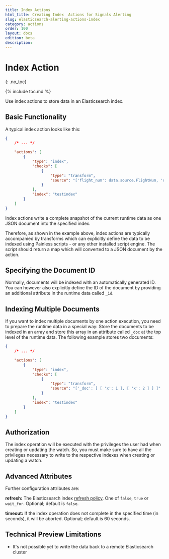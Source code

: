 ```yaml
---
title: Index Actions
html_title: Creating Index  Actions for Signals Alerting
slug: elasticsearch-alerting-actions-index
category: actions
order: 100
layout: docs
edition: beta
description: 
---
```


<!--- Copyright 2019 floragunn GmbH -->

# Index Action
{: .no_toc}

{% include toc.md %}

Use index actions to store data in an Elasticsearch index.

## Basic Functionality

A typical index action looks like this:

```json
{
	/* ... */

	"actions": [
		{
			"type": "index",
			"checks": [
				{
					"type": "transform",
					"source": "['flight_num': data.source.FlightNum, 'dest': data.source.DestAirportID]"
				}
			],
			"index": "testindex"
		}
	]
}
```

Index actions write a complete snapshot of the current runtime data as one JSON document into the specified index.

Therefore, as shown in the example above, index actions are typically accompanied by transforms which can explicitly define the data to be indexed using Painless scripts - or any other installed script engine. The script should return a map which will converted to a JSON document by the action.

## Specifying the Document ID

Normally, documents will be indexed with an automatically generated ID. You can however also explicitly define the ID of the document by providing an additional attribute in the runtime data called `_id`. 

## Indexing Multiple Documents

If you want to index multiple documents by one action execution, you need to prepare the runtime data in a special way: Store the documents to be indexed in an array and store this array in an attribute called `_doc` at the top level of the runtime data. The following example stores two documents:

```json
{
	/* ... */

	"actions": [
		{
			"type": "index",
			"checks": [
				{
					"type": "transform",
					"source": "['_doc': [ [ 'x': 1 ], [ 'x': 2 ] ] ]"
				}
			],
			"index": "testindex"
		}
	]
}
```

## Authorization

The index operation will be executed with the privileges the user had when creating or updating the watch. So, you must make sure to have all the privileges necessary to write to the respective indexes when creating or updating a watch.

## Advanced Attributes

Further configuration attributes are:


**refresh:** The Elasticsearch index [refresh policy](https://www.elastic.co/guide/en/elasticsearch/reference/current/docs-refresh.html). One of `false`, `true` or `wait_for`. Optional; default is `false`. 

**timeout:** If the index operation does not complete in the specified time (in seconds), it will be aborted. Optional; default is 60 seconds.

## Technical Preview Limitations

* It's not possible yet to write the data back to a remote Elasticsearch cluster
